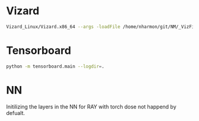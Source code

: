 # Vizard
```bash
Vizard_Linux/Vizard.x86_64 --args -loadFile /home/nharmon/git/NM/_VizFiles/vis_UnityViz.bin
```

# Tensorboard 
```bash
python -m tensorboard.main --logdir=.
```



# NN
Initilizing the layers in the NN for RAY with torch dose not happend by defualt. 